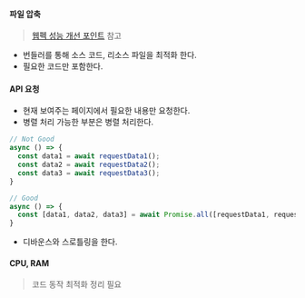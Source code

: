 #### 파일 압축
> [웹펙 성능 개선 포인트](웹펙-성능-개선-포인트) 참고

- 번들러를 통해 소스 코드, 리소스 파일을 최적화 한다.
- 필요한 코드만 포함한다.

#### API 요청
- 현재 보여주는 페이지에서 필요한 내용만 요청한다.
- 병렬 처리 가능한 부분은 병렬 처리한다.
```js
// Not Good
async () => {
  const data1 = await requestData1();
  const data2 = await requestData2();
  const data3 = await requestData3();
}

// Good
async () => {
  const [data1, data2, data3] = await Promise.all([requestData1, requestData2, requestData3]);
}
```
- 디바운스와 스로틀링을 한다.

#### CPU, RAM
> 코드 동작 최적화 정리 필요